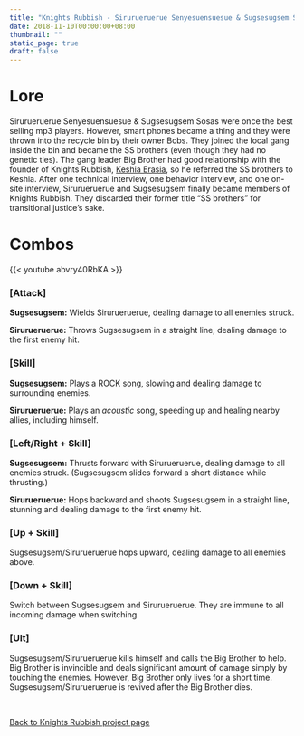 ```yaml
---
title: "Knights Rubbish - Sirurueruerue Senyesuensuesue & Sugsesugsem Sosas"
date: 2018-11-10T00:00:00+08:00
thumbnail: ""
static_page: true
draft: false
---
```


# Lore
Sirurueruerue Senyesuensuesue & Sugsesugsem Sosas were once the best selling mp3 players. However, smart phones became a thing and they were thrown into the recycle bin by their owner Bobs. They joined the local gang inside the bin and became the SS brothers (even though they had no genetic ties). The gang leader Big Brother had good relationship with the founder of Knights Rubbish, [Keshia Erasia](/knights-rubbish-heroes/keshia-erasia), so he referred the SS brothers to Keshia. After one technical interview, one behavior interview, and one on-site interview, Sirurueruerue and Sugsesugsem finally became members of Knights Rubbish. They discarded their former title “SS brothers” for transitional justice’s sake.

# Combos

{{< youtube abvry40RbKA >}}

### [Attack]
**Sugsesugsem:** Wields Sirurueruerue, dealing damage to all enemies struck.

**Sirurueruerue:** Throws Sugsesugsem in a straight line, dealing damage to the first enemy hit.

### [Skill]
**Sugsesugsem:** Plays a ROCK song, slowing and dealing damage to surrounding enemies.

**Sirurueruerue:** Plays an *acoustic* song, speeding up and healing nearby allies, including himself.


### [Left/Right + Skill]
**Sugsesugsem:** Thrusts forward with Sirurueruerue, dealing damage to all enemies struck. (Sugsesugsem slides forward a short distance while thrusting.)

**Sirurueruerue:** Hops backward and shoots Sugsesugsem in a straight line, stunning and dealing damage to the first enemy hit.

### [Up + Skill]
Sugsesugsem/Sirurueruerue hops upward, dealing damage to all enemies above.

### [Down + Skill]
Switch between Sugsesugsem and Sirurueruerue. They are immune to all incoming damage when switching.

### [Ult]
Sugsesugsem/Sirurueruerue kills himself and calls the Big Brother to help. Big Brother is invincible and deals significant amount of damage simply by touching the enemies. However, Big Brother only lives for a short time. Sugsesugsem/Sirurueruerue is revived after the Big Brother dies.

<br />

[Back to Knights Rubbish project page](/knights-rubbish)